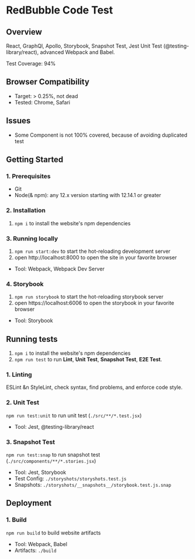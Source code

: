 # RedBubble Code Test

## Overview

React, GraphQl, Apollo, Storybook, Snapshot Test, Jest Unit Test (@testing-library/react), advanced Webpack and Babel.

Test Coverage: 94%

## Browser Compatibility

- Target: > 0.25%, not dead
- Tested: Chrome, Safari

## Issues

- Some Component is not 100% covered, because of avoiding duplicated test

## Getting Started

### 1. Prerequisites

- Git
- Node(& npm): any 12.x version starting with 12.14.1 or greater

### 2. Installation

1. `npm i` to install the website's npm dependencies

### 3. Running locally

1. `npm run start:dev` to start the hot-reloading development server
2. open http://localhost:8000 to open the site in your favorite browser

- Tool: Webpack, Webpack Dev Server

### 4. Storybook

1. `npm run storybook` to start the hot-reloading storybook server
2. open https://localhost:6006 to open the storybook in your favorite browser

- Tool: Storybook

## Running tests

1. `npm i` to install the website's npm dependencies
2. `npm run test` to run __Lint__, __Unit Test__, __Snapshot Test__, __E2E Test__.

### 1. Linting

ESLint &n StyleLint, check syntax, find problems, and enforce code style.

### 2. Unit Test

`npm run test:unit` to run unit test (`./src/**/*.test.jsx`)

- Tool: Jest, @testing-library/react

### 3. Snapshot Test

`npm run test:snap` to run snapshot test (`./src/components/**/*.stories.jsx`)

- Tool: Jest, Storybook
- Test Config: `./storyshots/storyshots.test.js`
- Snapshots: `./storyshots/__snapshots__/storybook.test.js.snap`

## Deployment

### 1. Build

`npm run build` to build website artifacts

- Tool: Webpack, Babel
- Artifacts: `./build`
